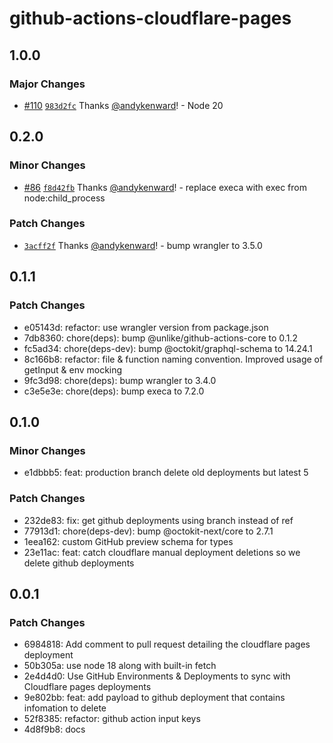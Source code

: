 # github-actions-cloudflare-pages

## 1.0.0

### Major Changes

- [#110](https://github.com/unlike-ltd/github-actions-cloudflare-pages/pull/110) [`983d2fc`](https://github.com/unlike-ltd/github-actions-cloudflare-pages/commit/983d2fc638e97131bcbdbaa349bb1502740ed169) Thanks [@andykenward](https://github.com/andykenward)! - Node 20

## 0.2.0

### Minor Changes

- [#86](https://github.com/unlike-ltd/github-actions-cloudflare-pages/pull/86) [`f8d42fb`](https://github.com/unlike-ltd/github-actions-cloudflare-pages/commit/f8d42fb953c8240fdf3bb942cd50820514c864dc) Thanks [@andykenward](https://github.com/andykenward)! - replace execa with exec from node:child_process

### Patch Changes

- [`3acff2f`](https://github.com/unlike-ltd/github-actions-cloudflare-pages/commit/3acff2f8996c29d144709f6862b7c7691f8641e6) Thanks [@andykenward](https://github.com/andykenward)! - bump wrangler to 3.5.0

## 0.1.1

### Patch Changes

- e05143d: refactor: use wrangler version from package.json
- 7db8360: chore(deps): bump @unlike/github-actions-core to 0.1.2
- fc5ad34: chore(deps-dev): bump @octokit/graphql-schema to 14.24.1
- 8c166b8: refactor: file & function naming convention. Improved usage of getInput & env mocking
- 9fc3d98: chore(deps): bump wrangler to 3.4.0
- c3e5e3e: chore(deps): bump execa to 7.2.0

## 0.1.0

### Minor Changes

- e1dbbb5: feat: production branch delete old deployments but latest 5

### Patch Changes

- 232de83: fix: get github deployments using branch instead of ref
- 77913d1: chore(deps-dev): bump @octokit-next/core to 2.7.1
- 1eea162: custom GitHub preview schema for types
- 23e11ac: feat: catch cloudflare manual deployment deletions so we delete github deployments

## 0.0.1

### Patch Changes

- 6984818: Add comment to pull request detailing the cloudflare pages deployment
- 50b305a: use node 18 along with built-in fetch
- 2e4d4d0: Use GitHub Environments & Deployments to sync with Cloudflare pages deployments
- 9e802bb: feat: add payload to github deployment that contains infomation to delete
- 52f8385: refactor: github action input keys
- 4d8f9b8: docs
